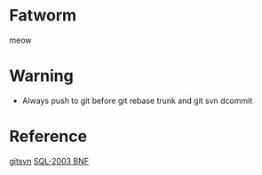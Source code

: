 Fatworm
=======================

meow

Warning
=====================
* Always push to git before git rebase trunk and git svn dcommit

Reference
====================

[gitsvn](http://stackoverflow.com/questions/661018/pushing-an-existing-git-repository-to-svn)
[SQL-2003 BNF](http://savage.net.au/SQL/sql-2003-2.bnf.html)

